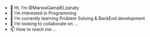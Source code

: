 - 👋 Hi, I’m @MarwaGamalELzanaty
- 👀 I’m interested in Programming
- 🌱 I’m currently learning Problem Solving & BackEnd development
- 💞️ I’m looking to collaborate on ...
- 📫 How to reach me ...

<!---
MarwaGamalELzanaty/MarwaGamalELzanaty is a ✨ special ✨ repository because its `README.md` (this file) appears on your GitHub profile.
You can click the Preview link to take a look at your changes.
--->

